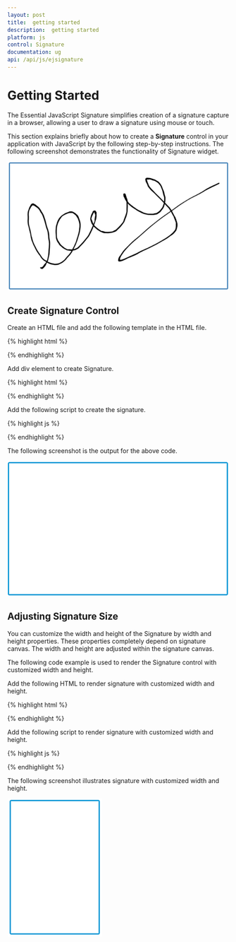 ```yaml
---
layout: post
title:  getting started
description:  getting started
platform: js
control: Signature
documentation: ug
api: /api/js/ejsignature
---
```


# Getting Started

The Essential JavaScript Signature simplifies creation of a signature capture in a browser, allowing a user to draw a signature using mouse or touch.

This section explains briefly about how to create a **Signature** control in your application with JavaScript by the following step-by-step instructions. The following screenshot demonstrates the functionality of Signature widget.

![](Getting_Started_images\gettingstarted_img1.png)

## Create Signature Control

Create an HTML file and add the following template in the HTML file.

{% highlight html %}

<!doctype html>

<html>
<head>
    <title>Essential Studio for JavaScript : Signature Default Functionalities</title>
    <meta name="viewport" content="width=device-width, initial-scale=1.0" charset="utf-8" />
    <link href="http://cdn.syncfusion.com/**{{**site.releaseversion**}}**/js/web/flat-azure/ej.web.all.min.css" rel="stylesheet" />
    <script src="http://cdn.syncfusion.com/js/assets/external/jquery-3.1.1.min.js"></script>
    <script src="http://cdn.syncfusion.com/**{{**site.releaseversion**}}**/js/web/ej.web.all.min.js"></script>
    <!--Add custom scripts here -->
</head>
<body>

</body>
</html>

{% endhighlight %}

Add div element to create Signature.

{% highlight html %}

<div class="content-container-fluid">
    <div class="row">
        <div class="cols-sample-area">
            <! ----------------signature Control---------------->
            <div id="signature">
            </div>
        </div>
    </div>
</div>

{% endhighlight %}

Add the following script to create the signature.

{% highlight js %}

<script type="text/javascript">
        $(function () {
            $("signature").ejSignature({});
        });

    </script>

{% endhighlight %}

The following screenshot is the output for the above code.

![](Getting_Started_images\createsignaturecontrol_img1.png)

## Adjusting Signature Size

You can customize the width and height of the Signature by width and height properties. These properties completely depend on signature canvas. The width and height are adjusted within the signature canvas.

The following code example is used to render the Signature control with customized width and height.

Add the following HTML to render signature with customized width and height.

{% highlight html %}

<div>
    <div id="signature" class="signature" />
</div>

{% endhighlight %}

Add the following script to render signature with customized width and height.

{% highlight js %}

  <script type="text/javascript">
        $(function () {
            $("signature").ejSignature({ width: "200px", height: "300px" });
        });
    </script>


{% endhighlight %}


The following screenshot illustrates signature with customized width and height.


![](Getting_Started_images\adjustingsignaturesize_img1.png)








